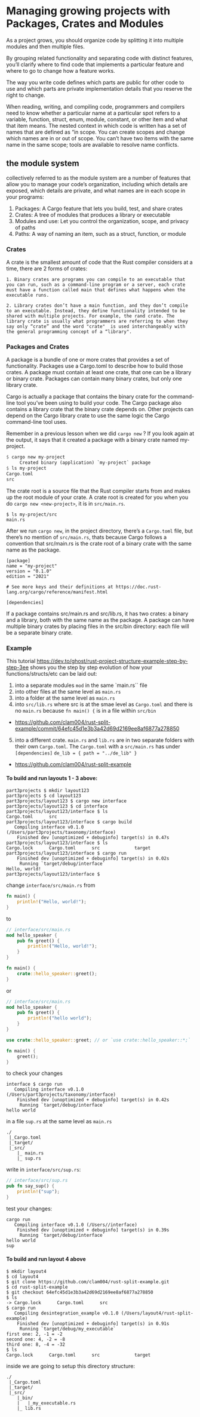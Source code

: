 # Managing growing projects with Packages, Crates and Modules

As a project grows, you should organize code by splitting it into multiple modules and then multiple files.

By grouping related functionality and separating code with distinct features, you’ll clarify where to find code that implements a particular feature and where to go to change how a feature works.

The way you write code defines which parts are public for other code to use and which parts are private implementation details that you reserve the right to change.

When reading, writing, and compiling code, programmers and compilers need to know whether a particular name at a particular spot refers to a variable, function, struct, enum, module, constant, or other item and what that item means.
The nested context in which code is written has a set of names that are defined as “in scope. You can create scopes and change which names are in or out of scope. You can’t have two items with the same name in the same scope; tools are available to resolve name conflicts.

## the module system

collectively referred to as the module system are a number of features that allow you to manage your code’s organization, including which details are exposed, which details are private, and what names are in each scope in your programs:

1. Packages: A Cargo feature that lets you build, test, and share crates
2. Crates: A tree of modules that produces a library or executable
3. Modules and use: Let you control the organization, scope, and privacy of paths
4. Paths: A way of naming an item, such as a struct, function, or module



### Crates

A crate is the smallest amount of code that the Rust compiler considers at a time, there are 2 forms of crates:

    1. Binary crates are programs you can compile to an executable that you can run, such as a command-line program or a server, each crate must have a function called main that defines what happens when the executable runs.

    2. Library crates don’t have a main function, and they don’t compile to an executable. Instead, they define functionality intended to be shared with multiple projects. For example, the rand crate. The library crate is usually what programmers are referring to when they say only “crate” and the word "crate"  is used interchangeably with the general programming concept of a “library".


### Packages and Crates

A package is a bundle of one or more crates that provides a set of functionality. Packages use a Cargo.toml to describe how to build those crates. A package must contain at least one crate, that one can be a library or binary crate.  Packages can contain many binary crates, but only one library crate.

Cargo is actually a package that contains the binary crate for the command-line tool you’ve been using to build your code. The Cargo package also contains a library crate that the binary crate depends on. Other projects can depend on the Cargo library crate to use the same logic the Cargo command-line tool uses.

Remember in a previous lesson when we did `cargo new` ? If you look again at the output, it says that it created a package with a binary crate named my-project.

```rust
$ cargo new my-project
     Created binary (application) `my-project` package
$ ls my-project
Cargo.toml
src
```

 The crate root is a source file that the Rust compiler starts from and makes up the root module of your crate. A crate root is created for you when you do `cargo new <new-project>`, it is in `src/main.rs`.

 ```
 $ ls my-project/src
main.rs
 ```

 After we run `cargo new`, in the project directory, there’s a `Cargo.toml` file, but there’s no mention of `src/main.rs`, thats because Cargo follows a convention that src/main.rs is the crate root of a binary crate with the same name as the package.

 ```
 [package]
name = "my-project"
version = "0.1.0"
edition = "2021"

# See more keys and their definitions at https://doc.rust-lang.org/cargo/reference/manifest.html

[dependencies]
 ```

 If a package contains src/main.rs and src/lib.rs, it has two crates: a binary and a library, both with the same name as the package. A package can have multiple binary crates by placing files in the src/bin directory: each file will be a separate binary crate.

 ### Example

 This tutorial  https://dev.to/ghost/rust-project-structure-example-step-by-step-3ee  shows you the step by step evolution of how your functions/structs/etc can be laid out: 

 1. into a separate modules `mod` in the same `main.rs`` file
 2. into other files at the same level as `main.rs`
 3. into a folder at the same level as `main.rs`
 4. into `src/lib.rs` where src is at the smae level as `Cargo.toml` and there is no `main.rs` because `fn main() {` is in a file within `src/bin`
  - https://github.com/clam004/rust-split-example/commit/64efc45d1e3b3a42d69d2169ee8af6877a278850
 5. into a different crate. `main.rs` and `lib.rs` are in two separate folders with their own `Cargo.toml`. The `Cargo.toml` with a `src/main.rs` has under `[dependencies]` `de_lib = { path = "../de_lib" }`
  - https://github.com/clam004/rust-split-example

#### To build and run layouts 1 - 3 above: 

```
part3projects $ mkdir layout123
part3projects $ cd layout123
part3projects/layout123 $ cargo new interface
part3projects/layout123 $ cd interface
part3projects/layout123/interface $ ls
Cargo.toml      src
part3projects/layout123/interface $ cargo build
   Compiling interface v0.1.0 (/Users/part3projects/taxonomy/interface)
    Finished dev [unoptimized + debuginfo] target(s) in 0.47s
part3projects/layout123/interface $ ls
Cargo.lock      Cargo.toml      src             target
part3projects/layout123/interface $ cargo run
    Finished dev [unoptimized + debuginfo] target(s) in 0.02s
     Running `target/debug/interface`
Hello, world!
part3projects/layout123/interface $ 
```

change `interface/src/main.rs` from 

```rust
fn main() {
    println!("Hello, world!");
}
```

to 

```rust
// interface/src/main.rs
mod hello_speaker {
    pub fn greet() {
        println!("Hello, world!");
    }
}

fn main() {
    crate::hello_speaker::greet();
}
```

or 

```rust
// interface/src/main.rs
mod hello_speaker {
    pub fn greet() {
        println!("hello world");
    }
}

use crate::hello_speaker::greet; // or `use crate::hello_speaker::*;` 

fn main() {
    greet();
}
```

to check your changes

```
interface $ cargo run
   Compiling interface v0.1.0 (/Users/part3projects/taxonomy/interface)
    Finished dev [unoptimized + debuginfo] target(s) in 0.42s
     Running `target/debug/interface`
hello world
```

in a file `sup.rs` at the same level as `main.rs` 

```
./
 |_Cargo.toml
 |_target/
 |_src/
    |_ main.rs
    |_ sup.rs
```

write in `interface/src/sup.rs`:

```rust
// interface/src/sup.rs
pub fn say_sup() {
    println!("sup");
}
```

test your changes:

```
cargo run
   Compiling interface v0.1.0 (/Users//interface)
    Finished dev [unoptimized + debuginfo] target(s) in 0.39s
     Running `target/debug/interface`
hello world
sup
```

#### To build and run layout 4 above

```
$ mkdir layout4
$ cd layout4
$ git clone https://github.com/clam004/rust-split-example.git
$ cd rust-split-example
$ git checkout 64efc45d1e3b3a42d69d2169ee8af6877a278850
$ ls
-> Cargo.lock      Cargo.toml      src
$ cargo run
   Compiling desintegration_example v0.1.0 (/Users/layout4/rust-split-example)
    Finished dev [unoptimized + debuginfo] target(s) in 0.91s
     Running `target/debug/my_executable`
first one: 2, -1 = -2
second one: 4, -2 = -8
third one: 8, -4 = -32
$ ls
Cargo.lock      Cargo.toml      src             target
```

inside we are going to setup this directory structure:

```
./
 |_Cargo.toml
 |_target/
 |_src/
    |_bin/
    |   |_my_executable.rs
    |_ lib.rs
```







